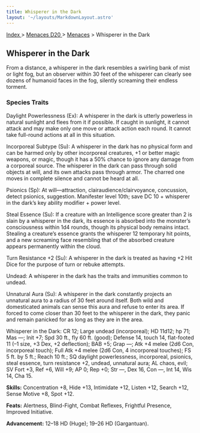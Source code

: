 ```yaml
---
title: Whisperer in the Dark
layout: '~/layouts/MarkdownLayout.astro'
---
```


[ Index ](/) > [ Menaces D20 ](/menaces.d20) > [Menaces](/menaces.d20/menaces) > Whisperer in the Dark

## Whisperer in the Dark

From a distance, a whisperer in the dark resembles a swirling bank of mist or
light fog, but an observer within 30 feet of the whisperer can clearly see
dozens of humanoid faces in the fog, silently screaming their endless torment.

### Species Traits

Daylight Powerlessness (Ex): A whisperer in the dark is utterly powerless in
natural sunlight and flees from it if possible. If caught in sunlight, it
cannot attack and may make only one move or attack action each round. It
cannot take full-round actions at all in this situation.

Incorporeal Subtype (Su): A whisperer in the dark has no physical form and can
be harmed only by other incorporeal creatures, +1 or better magic weapons, or
magic, though it has a 50% chance to ignore any damage from a corporeal
source. The whisperer in the dark can pass through solid objects at will, and
its own attacks pass through armor. The charred one moves in complete silence
and cannot be heard at all.

Psionics (Sp): At will—attraction, clairaudience/clairvoyance, concussion,
detect psionics, suggestion. Manifester level 10th; save DC 10 + whisperer in
the dark’s key ability modifier + power level.

Steal Essence (Su): If a creature with an Intelligence score greater than 2 is
slain by a whisperer in the dark, its essence is absorbed into the monster’s
consciousness within 1d4 rounds, though its physical body remains intact.
Stealing a creature’s essence grants the whisperer 12 temporary hit points,
and a new screaming face resembling that of the absorbed creature appears
permanently within the cloud.

Turn Resistance +2 (Su): A whisperer in the dark is treated as having +2 Hit
Dice for the purpose of turn or rebuke attempts.

Undead: A whisperer in the dark has the traits and immunities common to
undead.

Unnatural Aura (Su): A whisperer in the dark constantly projects an unnatural
aura to a radius of 30 feet around itself. Both wild and domesticated animals
can sense this aura and refuse to enter its area. If forced to come closer
than 30 feet to the whisperer in the dark, they panic and remain panicked for
as long as they are in the area.

Whisperer in the Dark: CR 12; Large undead (incorporeal); HD 11d12; hp 71; Mas
—; Init +7; Spd 30 ft., fly 60 ft. (good); Defense 14, touch 14, flat-footed
11 (–1 size, +3 Dex, +2 deflection); BAB +5; Grap —; Atk +4 melee (2d6 Con,
incorporeal touch); Full Atk +4 melee (2d6 Con, 4 incorporeal touches); FS 5
ft. by 5 ft.; Reach 10 ft.; SQ daylight powerlessness, incorporeal, psionics,
steal essence, turn resistance +2, undead, unnatural aura; AL chaos, evil; SV
Fort +3, Ref +6, Will +9; AP 0; Rep +0; Str —, Dex 16, Con —, Int 14, Wis 14,
Cha 15.

**Skills:** Concentration +8, Hide +13, Intimidate +12, Listen +12, Search
+12, Sense Motive +8, Spot +12.

**Feats:** Alertness, Blind-Fight, Combat Reflexes, Frightful Presence,
Improved Initiative.

**Advancement:** 12–18 HD (Huge); 19–26 HD (Gargantuan).

